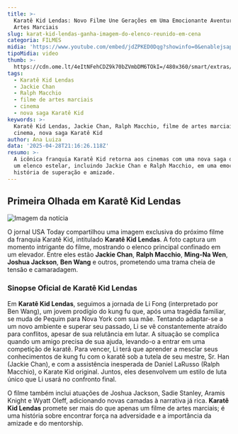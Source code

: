 ```yaml
---
title: >-
  Karatê Kid Lendas: Novo Filme Une Gerações em Uma Emocionante Aventura de
  Artes Marciais
slug: karat-kid-lendas-ganha-imagem-do-elenco-reunido-em-cena
categoria: FILMES
midia: 'https://www.youtube.com/embed/jdZPKED0Dqg?showinfo=0&enablejsapi=1'
tipoMidia: video
thumb: >-
  https://cdn.ome.lt/4eItNFehCDZ9k70bZVmbDM6TOkI=/480x360/smart/extras/conteudos/Captura_de_tela_2025-04-28_174120.png
tags:
  - Karatê Kid Lendas
  - Jackie Chan
  - Ralph Macchio
  - filme de artes marciais
  - cinema
  - nova saga Karatê Kid
keywords: >-
  Karatê Kid Lendas, Jackie Chan, Ralph Macchio, filme de artes marciais,
  cinema, nova saga Karatê Kid
author: Ana Luiza
data: '2025-04-28T21:16:26.118Z'
resumo: >-
  A icônica franquia Karatê Kid retorna aos cinemas com uma nova saga que reúne
  um elenco estelar, incluindo Jackie Chan e Ralph Macchio, em uma emocionante
  história de superação e amizade.
---
```


## Primeira Olhada em Karatê Kid Lendas

![Imagem da notícia](https://cdn.ome.lt/MgrKAb0XzI51cDZlbKKh4bpUwCQ=/fit-in/837x500/smart/uploads/conteudo/fotos/karate_2.jpg)

O jornal USA Today compartilhou uma imagem exclusiva do próximo filme da franquia Karatê Kid, intitulado **Karatê Kid Lendas**. A foto captura um momento intrigante do filme, mostrando o elenco principal confinado em um elevador. Entre eles estão **Jackie Chan**, **Ralph Macchio**, **Ming-Na Wen**, **Joshua Jackson**, **Ben Wang** e outros, prometendo uma trama cheia de tensão e camaradagem.

### Sinopse Oficial de Karatê Kid Lendas

Em **Karatê Kid Lendas**, seguimos a jornada de Li Fong (interpretado por Ben Wang), um jovem prodígio do kung fu que, após uma tragédia familiar, se muda de Pequim para Nova York com sua mãe. Tentando adaptar-se a um novo ambiente e superar seu passado, Li se vê constantemente atraído para conflitos, apesar de sua relutância em lutar. A situação se complica quando um amigo precisa de sua ajuda, levando-o a entrar em uma competição de karatê. Para vencer, Li terá que aprender a mesclar seus conhecimentos de kung fu com o karatê sob a tutela de seu mestre, Sr. Han (Jackie Chan), e com a assistência inesperada de Daniel LaRusso (Ralph Macchio), o Karate Kid original. Juntos, eles desenvolvem um estilo de luta único que Li usará no confronto final.

O filme também inclui atuações de Joshua Jackson, Sadie Stanley, Aramis Knight e Wyatt Oleff, adicionando novas camadas à narrativa já rica. **Karatê Kid Lendas** promete ser mais do que apenas um filme de artes marciais; é uma história sobre encontrar força na adversidade e a importância da amizade e do mentorship.
